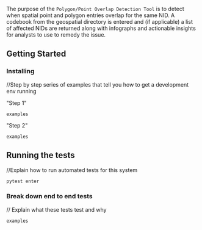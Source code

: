 The purpose of the ```Polygon/Point Overlap Detection Tool``` is to detect when spatial point and polygon entries overlap for the same NID. A codebook from the geospatial directory is entered and (if applicable) a list of affected NIDs are returned along with infographs and actionable insights for analysts to use to remedy the issue. 

## Getting Started

### Installing
//Step by step series of examples that tell you how to get a development env running

"Step 1"
```
examples
```
"Step 2"
```
examples
```
## Running the tests
//Explain how to run automated tests for this system
```
pytest enter
```
### Break down end to end tests
// Explain what these tests test and why
```
examples
```
